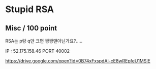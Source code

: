 # Stupid RSA
## Misc / 100 point

RSA는 p랑 q만 크면 짱짱맨아닌가요?.....

IP : 52.175.158.46 PORT 40002

https://drive.google.com/open?id=0B74xFxspdAi-cE8wREpfeU1MSlE
